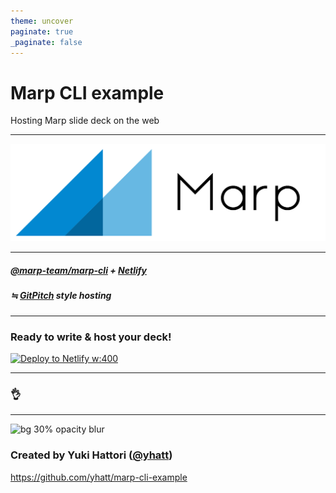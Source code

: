 ```yaml
---
theme: uncover
paginate: true
_paginate: false
---
```


# <!--fit--> Marp CLI example

Hosting Marp slide deck on the web

---

![Marp bg 60%](https://github.com/marp-team/marp/blob/master/marp.png?raw=true)

---

<!--
_backgroundColor: #123
_color: #fff
-->

##### <!--fit--> [@marp-team/marp-cli](https://github.com/marp-team/marp-cli) + [Netlify](https://www.netlify.com/)
##### <!--fit--> ≒ [GitPitch](https://gitpitch.com/) style hosting

---

### Ready to write & host your deck!

[![Deploy to Netlify w:400](https://www.netlify.com/img/deploy/button.svg)](https://app.netlify.com/start/deploy?repository=https://github.com/yhatt/marp-cli-example)

---

### <!--fit--> :ok_hand:

---

![bg 30% opacity blur](https://github.com/yhatt.png)

### Created by Yuki Hattori ([@yhatt](https://github.com/yhatt))

https://github.com/yhatt/marp-cli-example
